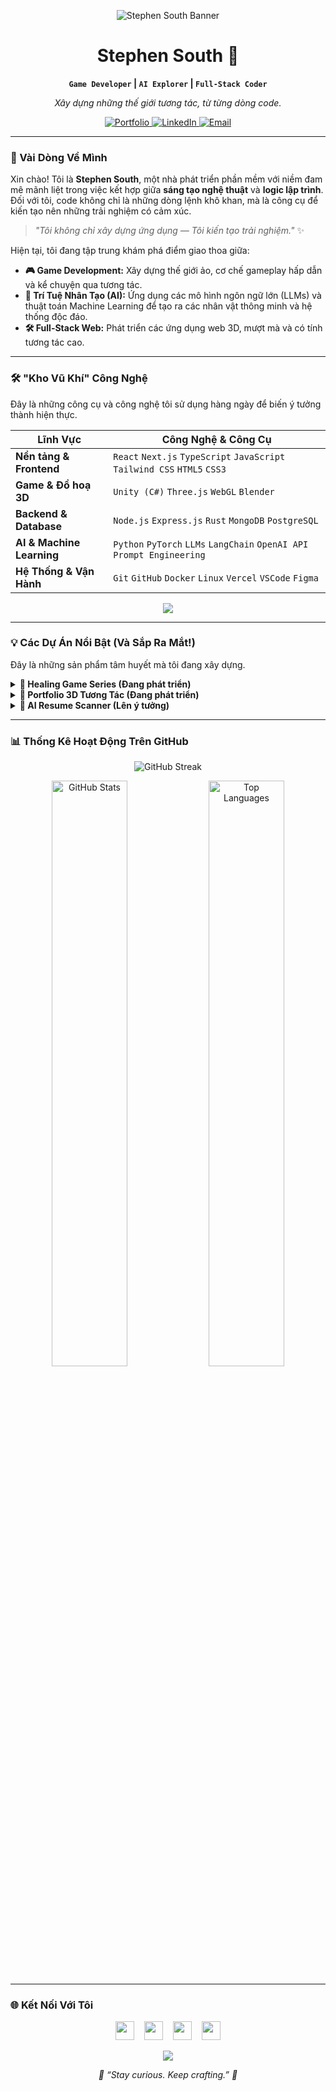 <!-- 
Chào Stephen South, đây là phiên bản README nâng cấp dành cho bạn!
Một vài gợi ý để "xịn" hơn nữa:
1.  **Tạo Banner Cá Nhân:** Dùng Canva hoặc Figma tạo một ảnh bìa (1280x500px) có tên bạn, tagline và các icon công nghệ bạn yêu thích.
    Sau đó upload lên GitHub và thay thế link ở dòng `[Your-Banner-Image-Here]`.
2.  **Thêm GIF:** Bạn có thể thêm một ảnh GIF nhỏ về code, game, hoặc AI vào các mục tương ứng để thêm phần sống động.
-->

<!-- Banner cá nhân -->
<p align="center">
  <img src="[Your-Banner-Image-Here]" alt="Stephen South Banner"/>
</p>

<div align="center">

# Stephen South 🐉

**`Game Developer` | `AI Explorer` | `Full-Stack Coder`**

*Xây dựng những thế giới tương tác, từ từng dòng code.*

</div>

<p align="center">
  <a href="https://stephensouth13.github.io/cv-qtl/">
    <img src="https://img.shields.io/badge/Portfolio-🌐-blue?style=for-the-badge&logo=google-chrome&logoColor=white" alt="Portfolio"/>
  </a>
  <a href="https://www.linkedin.com/in/quach-long-338018274/">
    <img src="https://img.shields.io/badge/LinkedIn-🔗-0A66C2?style=for-the-badge&logo=linkedin&logoColor=white" alt="LinkedIn"/>
  </a>
  <a href="mailto:stephensouth1307@gmail.com">
    <img src="https://img.shields.io/badge/Email-📫-D14836?style=for-the-badge&logo=gmail&logoColor=white" alt="Email"/>
  </a>
</p>

---

### 👋 Vài Dòng Về Mình

Xin chào! Tôi là **Stephen South**, một nhà phát triển phần mềm với niềm đam mê mãnh liệt trong việc kết hợp giữa **sáng tạo nghệ thuật** và **logic lập trình**. Đối với tôi, code không chỉ là những dòng lệnh khô khan, mà là công cụ để kiến tạo nên những trải nghiệm có cảm xúc.

> _"Tôi không chỉ xây dựng ứng dụng — Tôi kiến tạo trải nghiệm."_ ✨

Hiện tại, tôi đang tập trung khám phá điểm giao thoa giữa:
*   **🎮 Game Development:** Xây dựng thế giới ảo, cơ chế gameplay hấp dẫn và kể chuyện qua tương tác.
*   **🤖 Trí Tuệ Nhân Tạo (AI):** Ứng dụng các mô hình ngôn ngữ lớn (LLMs) và thuật toán Machine Learning để tạo ra các nhân vật thông minh và hệ thống độc đáo.
*   **🛠️ Full-Stack Web:** Phát triển các ứng dụng web 3D, mượt mà và có tính tương tác cao.

---

### 🛠️ "Kho Vũ Khí" Công Nghệ

Đây là những công cụ và công nghệ tôi sử dụng hàng ngày để biến ý tưởng thành hiện thực.

| Lĩnh Vực                  | Công Nghệ & Công Cụ                                                                              |
| ------------------------- | ------------------------------------------------------------------------------------------------ |
| **Nền tảng & Frontend**   | `React` `Next.js` `TypeScript` `JavaScript` `Tailwind CSS` `HTML5` `CSS3`                         |
| **Game & Đồ hoạ 3D**      | `Unity (C#)` `Three.js` `WebGL` `Blender`                                                        |
| **Backend & Database**    | `Node.js` `Express.js` `Rust` `MongoDB` `PostgreSQL`                                             |
| **AI & Machine Learning** | `Python` `PyTorch` `LLMs` `LangChain` `OpenAI API` `Prompt Engineering`                            |
| **Hệ Thống & Vận Hành**   | `Git` `GitHub` `Docker` `Linux` `Vercel` `VSCode` `Figma`                                          |

<p align="center">
  <img src="https://skillicons.dev/icons?i=react,nextjs,ts,tailwind,nodejs,rust,threejs,unity,py,pytorch,git,docker,figma,linux" />
</p>

---

### 💡 Các Dự Án Nổi Bật (Và Sắp Ra Mắt!)

Đây là những sản phẩm tâm huyết mà tôi đang xây dựng.

<details>
<summary><b>🧩 Healing Game Series (Đang phát triển)</b></summary>
<br>
<blockquote>
  Một series game "chữa lành" với mục tiêu thúc đẩy sự đồng cảm và sức khỏe tinh thần. Nhân vật và câu chuyện trong game được hỗ trợ bởi AI (GPT) để tạo ra những cuộc đối thoại độc nhất.
</blockquote>
<p>
  <b>Công nghệ:</b> <code>Unity</code>, <code>C#</code>, <code>JavaScript</code>, <code>GPT API</code>
</p>
</details>

<details>
<summary><b>🌌 Portfolio 3D Tương Tác (Đang phát triển)</b></summary>
<br>
<blockquote>
  Một portfolio không chỉ để đọc, mà còn để "chơi". Trải nghiệm 3D sống động với mô hình laptop và avatar có thể tương tác, được xây dựng hoàn toàn trên nền tảng web.
</blockquote>
<p>
  <b>Công nghệ:</b> <code>Three.js</code>, <code>React Three Fiber</code>, <code>Tailwind CSS</code>, <code>React</code>
</p>
</details>

<details>
<summary><b>🔎 AI Resume Scanner (Lên ý tưởng)</b></summary>
<br>
<blockquote>
  Một công cụ sử dụng xử lý ngôn ngữ tự nhiên (NLP) để phân tích, chấm điểm CV và đưa ra gợi ý cải thiện cho người tìm việc, giúp họ tối ưu hóa hồ sơ cho các hệ thống tuyển dụng tự động (ATS).
</blockquote>
<p>
  <b>Công nghệ:</b> <code>Python</code>, <code>Streamlit</code>, <code>OpenAI API</code>, <code>NLP</code>
</p>
</details>

---

### 📊 Thống Kê Hoạt Động Trên GitHub

<p align="center">
  <img src="https://github-readme-streak-stats.herokuapp.com?user=StephenSouth13&theme=tokyonight&hide_border=true&border_radius=12" alt="GitHub Streak" />
</p>
<p align="center">
  <img src="https://github-readme-stats.vercel.app/api?username=StephenSouth13&theme=tokyonight&show_icons=true&hide_border=true&border_radius=12" width="49%" alt="GitHub Stats" />
  <img src="https://github-readme-stats.vercel.app/api/top-langs/?username=StephenSouth13&layout=compact&theme=tokyonight&hide_border=true&border_radius=12" width="49%" alt="Top Languages" />
</p>

---

### 🌐 Kết Nối Với Tôi

<p align="center">
  <a href="https://www.linkedin.com/in/quach-long-338018274/"><img src="https://skillicons.dev/icons?i=linkedin" height="30"/></a>   
  <a href="https://x.com/SouthSteph1307"><img src="https://skillicons.dev/icons?i=twitter" height="30"/></a>   
  <a href="https://www.instagram.com/longquach130723/"><img src="https://skillicons.dev/icons?i=instagram" height="30"/></a>   
  <a href="https://www.youtube.com/@southstephen"><img src="https://skillicons.dev/icons?i=youtube" height="30"/></a>
</p>

<p align="center">
  <img src="https://profile-counter.glitch.me/StephenSouth13/count.svg" />
</p>

<p align="center">
  <i>🐉 “Stay curious. Keep crafting.” 🐉</i>
</p>
